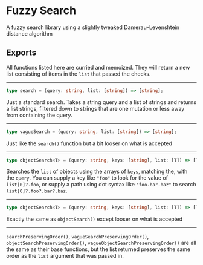 # Fuzzy Search

A fuzzy search library using a slightly tweaked Damerau–Levenshtein distance algorithm

## Exports

All functions listed here are curried and memoized. They will return a new list consisting of items in the `list` that passed the checks.

---

```ts
type search = (query: string, list: [string]) => [string];
```

Just a standard search. Takes a string query and a list of strings and returns a list strings, filtered down to strings that are one mutation or less away from containing the query.

---

```ts
type vagueSearch = (query: string, list: [string]) => [string];
```

Just like the `search()` function but a bit looser on what is accepted

---

```ts
type objectSearch<T> = (query: string, keys: [string], list: [T]) => [T];
```

Searches the `list` of objects using the arrays of `keys`, matching the, with the `query`. You can supply a key like `"foo"` to look for the value of `list[0]?.foo`, or supply a path using dot syntax like `"foo.bar.baz"` to search `list[0]?.foo?.bar?.baz`.

---

```ts
type objectSearch<T> = (query: string, keys: [string], list: [T]) => [T];
```

Exactly the same as `objectSearch()` except looser on what is accepted

---

`searchPreservingOrder()`, `vagueSearchPreservingOrder()`, `objectSearchPreservingOrder()`, `vagueObjectSearchPreservingOrder()` are all the same as their base functions, but the list returned preserves the same order as the `list` argument that was passed in.
